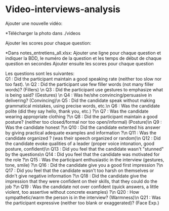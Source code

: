 # Video-interviews-analysis

Ajouter une nouvelle vidéo:

*Télécharger la photo dans ./videos

Ajouter les scores pour chaque question:

*Dans notes_entretiens_all.xlsx:
    Ajouter une ligne pour chaque question et indiquer la BDD, le numéro de la question et les temps de début de chaque question en secondes
    Ajouter ensuite les scores pour chaque question

Les questions sont les suivantes:    
Q1  : Did the participant maintain a good speaking rate (neither too slow nor too fast). \n
Q2  : Did the participant use few filler words (not many filler words)? (Fillers) \n
Q3  : Did the participant use gestures to emphasize what is being said? (Gestures) \n
Q4  : Was he/she convincing/persuasive in delivering? (Convincing)\n
Q5  : Did the candidate speak without making grammatical mistakes, using precise words, etc.\n
Q6  : Was the candidate polite (did they say hello, thank you, etc.) ?\n
Q7  : Was the candidate wearing appropriate clothing ?\n
Q8  : Did the participant maintain a good posture? (neither too closed/formal nor too open/informal) (Posture)\n
Q9  : Was the candidate honest ?\n
Q10 : Did the candidate extented his answer by giving practical adequate examples and information ?\n
Q11 : Was the candidate organized ? (was their speech organized or random)\n
Q12 : Did the candidate evoke qualities of a leader (proper voice intonation, good posture, confident)\n
Q13 : Did you feel that the candidate wasn't "stunned" by the questions\n
Q14 : Did you feel that the candidate was motivated for the role ?\n
Q15 : Was the participant enthusiastic in the interview (gestures, tone, smile) ?\n
Q16 : Did the candidate give you a good first impression ?\n
Q17 : Did you feel that the candidate wasn't too harsh on themselves or didn't give negative information ?\n
Q18 : Did the candidate give the impression that they were confident on their skills, that they could do the job ?\n
Q19 : Was the candidate not over confident (quick answers, a little violent, too assertive without concrete examples) ?\n
Q20 : How sympathetic/warm the person is in the interview? (Warmness)\n
Q21 : Was the participant expressive (neither too blank or exaggerated)? (Face Exp.)